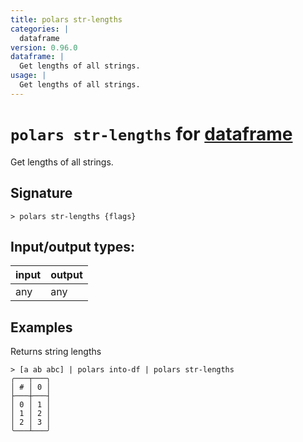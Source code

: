 ```yaml
---
title: polars str-lengths
categories: |
  dataframe
version: 0.96.0
dataframe: |
  Get lengths of all strings.
usage: |
  Get lengths of all strings.
---
```

<!-- This file is automatically generated. Please edit the command in https://github.com/nushell/nushell instead. -->

# `polars str-lengths` for [dataframe](/commands/categories/dataframe.md)

<div class='command-title'>Get lengths of all strings.</div>

## Signature

```> polars str-lengths {flags} ```


## Input/output types:

| input | output |
| ----- | ------ |
| any   | any    |

## Examples

Returns string lengths
```nu
> [a ab abc] | polars into-df | polars str-lengths
╭───┬───╮
│ # │ 0 │
├───┼───┤
│ 0 │ 1 │
│ 1 │ 2 │
│ 2 │ 3 │
╰───┴───╯

```
